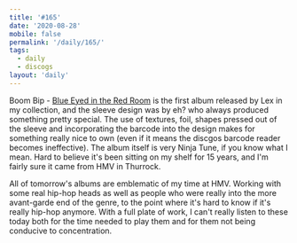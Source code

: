 ```yaml
---
title: '#165'
date: '2020-08-28'
mobile: false
permalink: '/daily/165/'
tags:
  - daily
  - discogs
layout: 'daily'
---
```


Boom Bip - [Blue Eyed in the Red Room](https://www.discogs.com/Boom-Bip-Blue-Eyed-In-The-Red-Room/release/408458) is the first album released by Lex in my collection, and the sleeve design was by eh? who always produced something pretty special. The use of textures, foil, shapes pressed out of the sleeve and incorporating the barcode into the design makes for something really nice to own (even if it means the discgos barcode reader becomes ineffective). The album itself is very Ninja Tune, if you know what I mean. Hard to believe it's been sitting on my shelf for 15 years, and I'm fairly sure it came from HMV in Thurrock.

All of tomorrow's albums are emblematic of my time at HMV. Working with some real hip-hop heads as well as people who were really into the more avant-garde end of the genre, to the point where it's hard to know if it's really hip-hop anymore. With a full plate of work, I can't really listen to these today both for the time needed to play them and for them not being conducive to concentration.
